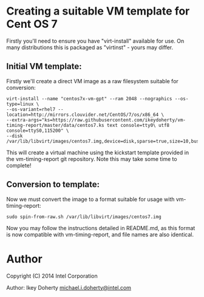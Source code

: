 Creating a suitable VM template for Cent OS 7
===

Firstly you'll need to ensure you have "virt-install" available for use.
On many distributions this is packaged as "virtinst" - yours may differ.

Initial VM template:
---

Firstly we'll create a direct VM image as a raw filesystem suitable for
conversion:

    virt-install --name "centos7x-vm-gpt" --ram 2048 --nographics --os-type=linux \
    --os-variant=rhel7 --location=http://mirrors.clouvider.net/CentOS/7/os/x86_64 \
    --extra-args="ks=https://raw.githubusercontent.com/ikeydoherty/vm-timing-report/master/data/centos7.ks text console=tty0\ utf8 console=ttyS0,115200" \
    --disk /var/lib/libvirt/images/centos7.img,device=disk,sparse=true,size=10,bus=virtio,format=raw

This will create a virtual machine using the kickstart template provided in the
vm-timing-report git repository. Note this may take some time to complete!

Conversion to template:
---

Now we must convert the image to a format suitable for usage with vm-timing-report:

    sudo spin-from-raw.sh /var/lib/libvirt/images/centos7.img

Now you may follow the instructions detailed in README.md, as this format
is now compatible with vm-timing-report, and file names are also identical.


Author
===

Copyright (C) 2014 Intel Corporation

Author: Ikey Doherty <michael.i.doherty@intel.com>
